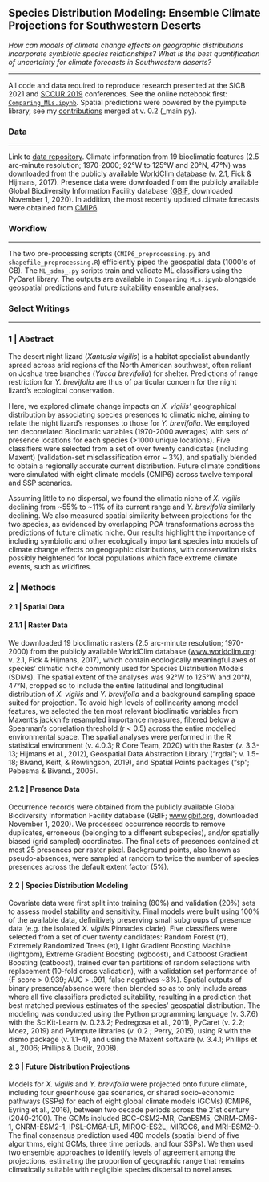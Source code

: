 ## Species Distribution Modeling: Ensemble Climate Projections for Southwestern Deserts

*How can models of climate change effects on geographic distributions incorporate symbiotic species relationships? What is the best quantification of uncertainty for climate forecasts in Southwestern deserts?*

---

All code and data required to reproduce research presented at the SICB 2021 and [SCCUR 2019](https://drive.google.com/drive/u/0/folders/15nZUMuGLiINuhSuP6DJ6hg27YKZxeC9A) conferences. See the online notebook first: [`Comparing_MLs.ipynb`](https://nbviewer.jupyter.org/github/daniel-furman/ensemble-climate-projections/blob/main/Comparing_MLs.ipynb). Spatial predictions were powered by the pyimpute library, see my [contributions](https://github.com/perrygeo/pyimpute/pull/21) merged at v. 0.2 (_main.py). 


### Data

---
Link to [data repository](https://github.com/daniel-furman/xantusia-data). Climate information from 19 bioclimatic features (2.5 arc-minute resolution; 1970-2000; 92°W to 125°W and 20°N, 47°N) was downloaded from the publicly available [WorldClim database](www.worldclim.org) (v. 2.1, Fick & Hijmans, 2017). Presence data were downloaded from the publicly available Global Biodiversity Information Facility database ([GBIF](www.gbif.org), downloaded November 1, 2020). In addition, the most recently updated climate forecasts were obtained from [CMIP6](https://www.worldclim.org/data/cmip6/cmip6_clim2.5m.html).  

### Workflow

---

The two pre-processing scripts (`CMIP6_preprocessing.py` and `shapefile_preprocessing.R`) efficiently piped the geospatial data (1000's of GB). The `ML_sdms_.py` scripts train and validate ML classifiers using the PyCaret library. The outputs are available in `Comparing_MLs.ipynb` alongside geospatial predictions and future suitability ensemble analyses.


### Select Writings

---

### 1 | Abstract
The desert night lizard (*Xantusia vigilis*) is a habitat specialist abundantly spread across arid regions of the North American southwest, often reliant on Joshua tree branches (*Yucca brevifolia*) for shelter. Predictions of range restriction for *Y. brevifolia* are thus of particular concern for the night lizard’s ecological conservation. 

Here, we explored climate change impacts on *X. vigilis’* geographical distribution by associating species presences to climatic niche, aiming to relate the night lizard’s responses to those for *Y. brevifolia*. We employed ten decorrelated Bioclimatic variables (1970-2000 averages) with sets of presence locations for each species (>1000 unique locations). Five classifiers were selected from a set of over twenty candidates (including Maxent) (validation-set misclassification error ~ 3%), and spatially blended to obtain a regionally accurate current distribution. Future climate conditions were simulated with eight climate models (CMIP6) across twelve temporal and SSP scenarios. 

Assuming little to no dispersal, we found the climatic niche of *X. vigilis* declining from ~55% to ~11% of its current range and *Y. brevifolia* similarly declining. We also measured spatial similarity between projections for the two species, as evidenced by overlapping PCA transformations across the predictions of future climatic niche. Our results highlight the importance of including symbiotic and other ecologically important species into models of climate change effects on geographic distributions, with conservation risks possibly heightened for local populations which face extreme climate events, such as wildfires.

### 2 | Methods

#### 2.1 | Spatial Data 
				
#### 2.1.1 | Raster Data
We downloaded 19 bioclimatic rasters (2.5 arc-minute resolution; 1970-2000) from the publicly available WorldClim database (www.worldclim.org; v. 2.1, Fick & Hijmans, 2017), which contain ecologically meaningful axes of species’ climatic niche commonly used for Species Distribution Models (SDMs). The spatial extent of the analyses was 92°W to 125°W and 20°N, 47°N, cropped so to include the entire latitudinal and longitudinal distribution of *X. vigilis* and *Y. brevifolia* and a background sampling space suited for projection. To avoid high levels of collinearity among model features, we selected the ten most relevant bioclimatic variables from Maxent’s jackknife resampled importance measures, filtered below a Spearman’s correlation threshold (r < 0.5) across the entire modelled environmental space. The spatial analyses were performed in the R statistical environment (v. 4.0.3; R Core Team, 2020) with the Raster (v. 3.3-13; Hijmans et al., 2012), Geospatial Data Abstraction Library (“rgdal”; v. 1.5-18; Bivand, Keitt, & Rowlingson, 2019), and Spatial Points packages (“sp”; Pebesma & Bivand., 2005).

#### 2.1.2 | Presence Data
Occurrence records were obtained from the publicly available Global Biodiversity Information Facility database (GBIF; www.gbif.org, downloaded November 1, 2020). We processed occurrence records to remove duplicates, erroneous (belonging to a different subspecies), and/or spatially biased (grid sampled) coordinates. The final sets of presences contained at most 25 presences per raster pixel. Background points, also known as pseudo-absences, were sampled at random to twice the number of species presences across the default extent factor (5%).

#### 2.2 | Species Distribution Modeling
Covariate data were first split into training (80%) and validation (20%) sets to assess model stability and sensitivity. Final models were built using 100% of the available data, definitively preserving small subgroups of presence data (e.g. the isolated *X. vigilis* Pinnacles clade). Five classifiers were selected from a set of over twenty candidates: Random Forest (rf), Extremely Randomized Trees (et), Light Gradient Boosting Machine (lightgbm), Extreme Gradient Boosting (xgboost), and Catboost Gradient Boosting (catboost), trained over ten partitions of random selections with replacement (10-fold cross validation), with a validation set performance of {F score > 0.939; AUC > .991, false negatives ~3%}. Spatial outputs of binary presence/absence were then blended so as to only include areas where all five classifiers predicted suitability, resulting in a prediction that best matched previous estimates of the species’ geospatial distribution. The modeling was conducted using the Python programming language (v. 3.7.6) with the SciKit-Learn (v. 0.23.2;  Pedregosa et al., 2011), PyCaret (v. 2.2; Moez, 2019) and PyImpute libraries (v. 0.2 ; Perry, 2015), using R with the dismo package (v. 1.1-4), and using the Maxent software (v. 3.4.1; Phillips et al., 2006; Phillips & Dudik, 2008).

#### 2.3 | Future Distribution Projections
Models for *X. vigilis* and *Y. brevifolia* were projected onto future climate, including four greenhouse gas scenarios, or shared socio-economic pathways (SSPs) for each of eight global climate models (GCMs) (CMIP6, Eyring et al., 2016), between two decade periods across the 21st century (2040-2100). The GCMs included BCC-CSM2-MR, CanESM5, CNRM-CM6-1, CNRM-ESM2-1, IPSL-CM6A-LR, MIROC-ES2L, MIROC6, and MRI-ESM2-0. The final consensus prediction used 480 models (spatial blend of five algorithms, eight GCMs, three time periods, and four SSPs). We then used two ensemble approaches to identify levels of agreement among the projections, estimating the proportion of geographic range that remains climatically suitable with negligible species dispersal to novel areas. 
